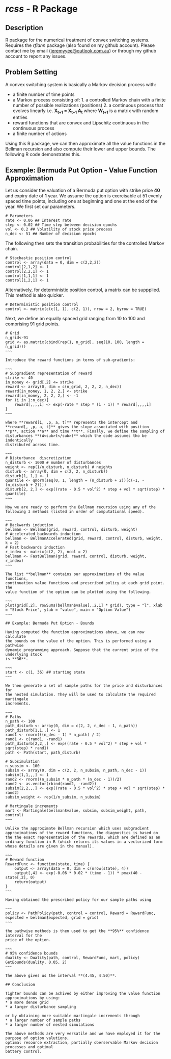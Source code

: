 # *rcss* - R Package

## Description

R package for the numerical treatment of convex switching
systems. Requires the *rflann* package (also found on my github
account). Please contact me by email (jeremyyee@outlook.com.au) or
through my github account to report any issues.

## Problem Setting

A convex switching system is basically a Markov decision process with:
* a finite number of time points
* a Markov process consisting of:
      1. a controlled Markov chain with a finite number of possible realizations (positions) 
      2. a continuous process that evolves linearly i.e. **X<sub>t+1</sub> = X<sub>t+1</sub> A<sub>t</sub>**
      where **W<sub>t+1</sub>** is a matrix with random entries
* reward functions that are convex and Lipschitz continuous in the continuous 
  process
* a finite number of actions

Using this R package, we can then approximate all the value functions
in the Bellman recursion and also compute their lower and upper bounds.
The following R code demonstrates this.

## Example: Bermuda Put Option - Value Function Approximation

Let us consider the valuation of a Bermuda put option with strike price 
**40** and expiry date of **1** year. We assume the option is exercisable at 
51 evenly spaced time points, including one at beginning and one at the end
of the year. We first set our parameters.

~~~
# Parameters
rate <- 0.06 ## Interest rate
step <- 0.02 ## Time step between decision epochs
vol <- 0.2 ## Volatility of stock price process
n_dec <- 51 ## Number of decision epochs
~~~

The following then sets the transition probabilities for the controlled Markov
chain.

~~~
# Stochastic position control
control <- array(data = 0, dim = c(2,2,2))
control[2,1,2] <- 1
control[2,2,1] <- 1
control[1,1,1] <- 1
control[1,2,1] <- 1
~~~

Alternatively, for deterministic position control, a matrix can be suppplied.
This method is also quicker.

~~~
# Deterministic position control
control <- matrix(c(c(1, 1), c(2, 1)), nrow = 2, byrow = TRUE)
~~~

Next, we define an equally spaced grid ranging from 10 to 100 and
comprising 91 grid points.

~~~~
# Grid
n_grid<-91
grid <- as.matrix(cbind(rep(1, n_grid), seq(10, 100, length = n_grid)))
~~~

Introduce the reward functions in terms of sub-gradients:

~~~
# Subgradient representation of reward
strike <- 40
in_money <- grid[,2] <= strike
reward <- array(0, dim = c(n_grid, 2, 2, 2, n_dec))       
reward[in_money, 1, 2, 2,] <- strike
reward[in_money, 2, 2, 2,] <- -1
for (i in 1:n_dec){
    reward[,,,,i] <- exp(-rate * step * (i - 1)) * reward[,,,,i] 
}
~~~

where **reward[1, ,p, a, t]** represents the intercept and 
**reward[, ,p, a, t]** gives the slope associated with position
**p**, action **a** and time **t**. Finally, we define the sampling of 
disturbances **(W<sub>t</sub>)** which the code assumes tho be indentically
distributed across time.

~~~
# Disturbance  discretization
n_disturb <- 1000 # number of disturbances
weight <- rep(1/n_disturb, n_disturb) # neights
disturb <- array(0, dim = c(2, 2, n_disturb))
disturb[1, 1,] <- 1
quantile <- qnorm(seq(0, 1, length = (n_disturb + 2))[c(-1, -(n_disturb + 2))])
disturb[2, 2,] <- exp((rate - 0.5 * vol^2) * step + vol * sqrt(step) * quantile)
~~~

Now we are ready to perform the Bellman recursion using any of the
following 3 methods (listed in order of computational speed).

~~~
# Backwards induction
bellman <- Bellman(grid, reward, control, disturb, weight)
# Accelerated backwards induction
bellman <- BellmanAccelerated(grid, reward, control, disturb, weight, k = 2)
# Fast backwards induction
r_index <- matrix(c(2, 2), ncol = 2)
bellman <- FastBellman(grid, reward, control, disturb, weight, r_index)
~~~

The list **bellman** contains our approximations of the value functions, 
continuation value functions and prescribed policy at each grid point. The
value function of the option can be plotted using the following.

~~~
plot(grid[,2], rowSums(bellman$value[,,2,1] * grid), type = "l", xlab = "Stock Price", ylab = "value", main = "Option Value") 
~~~

## Example: Bermuda Put Option - Bounds

Having computed the function approximations above, we can now calculate
the bounds on the value of the option. This is performed using a pathwise
dynamic programming approach. Suppose that the current price of the underlying stock 
is **36**.

~~~
start <- c(1, 36) ## starting state
~~~

We then generate a set of sample paths for the price and disturbances for 
the nested simulation. They will be used to calculate the required martingale
increments.

~~~
# Paths
n_path <- 100
path_disturb <- array(0, dim = c(2, 2, n_dec - 1, n_path))
path_disturb[1,1,,] <- 1
rand1 <- rnorm(((n_dec - 1) * n_path) / 2)
rand1 <- c(rand1, -rand1)
path_disturb[2,2,,] <- exp((rate - 0.5 * vol^2) * step + vol * sqrt(step) * rand1)
path <- Path(start, path_disturb)

# Subsimulation
n_subsim <- 100
subsim <- array(0, dim = c(2, 2, n_subsim, n_path, n_dec - 1))
subsim[1,1,,,] <- 1
rand2 <- rnorm((n_subsim * n_path * (n_dec - 1))/2)
rand2 <- as.vector(rbind(rand2, -rand2))
subsim[2,2,,,] <- exp((rate - 0.5 * vol^2) * step + vol * sqrt(step) * rand2)
subsim_weight <- rep(1/n_subsim, n_subsim)

# Martingale increments
mart <- Martingale(bellman$value, subsim, subsim_weight, path, control)
~~~

Unlike the approximate Bellman recursion which uses subgradient
approximations of the reward functions, the diagnostics is based on
the the exact representation of the rewards, which are defined as an
ordinary function in R (which returns its values in a vectorized form
whose details are given in the manual).

~~~
# Reward function
RewardFunc <- function(state, time) {
    output <- array(data = 0, dim = c(nrow(state), 4))
    output[,4] <- exp(-0.06 * 0.02 * (time - 1)) * pmax(40 - state[,2], 0)
    return(output)
}
~~~

Having obtained the prescribed policy for our sample paths using

~~~
policy <- PathPolicy(path, control = control, Reward = RewardFunc, expected = bellman$expected, grid = grid)
~~~

the pathwise methods is then used to get the **95%** confidence interval for the
price of the option.

~~~
# 95% confidence bounds
duality <- Duality(path, control, RewardFunc, mart, policy)
GetBounds(duality, 0.05, 2)
~~~

The above gives us the interval **(4.45, 4.50)**. 

## Conclusion

Tighter bounds can be achived by either improving the value function approximations by using:
* a more dense grid
* a larger disturbance sampling

or by obtaining more suitable martingale increments through 
* a larger number of sample paths
* a larger number of nested simulations

The above methods are very versatile and we have employed it for the purpose of option valutions,
optimal resource extraction, partially oberservable Markov decision processes and optimal 
battery control.
